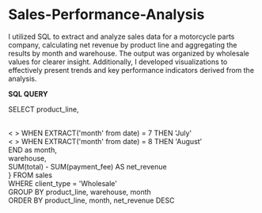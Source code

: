 # Sales-Performance-Analysis
I utilized SQL to extract and analyze sales data for a motorcycle parts company, calculating net revenue by product line and aggregating the results by month and warehouse. The output was organized by wholesale values for clearer insight. Additionally, I developed visualizations to effectively present trends and key performance indicators derived from the analysis.


**SQL QUERY** <br>

SELECT  product_line, <br> 
   <div style="CASE WHEN EXTRACT('month' from date) = 6 THEN 'June'" ></div> <br>
<&nbsp>    WHEN EXTRACT('month' from date) = 7 THEN 'July' <br>
     <&nbsp>    WHEN EXTRACT('month' from date) = 8 THEN 'August' <br>
          END as month, <br>
          warehouse, <br>
	  SUM(total) - SUM(payment_fee) AS net_revenue <br> }
FROM sales <br>
WHERE client_type = 'Wholesale' <br>
GROUP BY product_line, warehouse, month <br>
ORDER BY product_line, month, net_revenue DESC <br>
